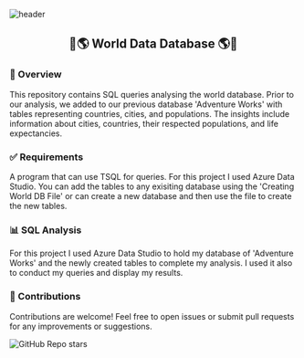 ![header](https://capsule-render.vercel.app/api?type=slice&height=200&color=0:000CFF,100:00FFD4&text=World%20Data%20Database&fontSize=50&fontAlignY=33&fontAlign=34&rotate=-13&stroke=000000&strokeWidth=2&fontColor=fff&reversal=true)

## <div align="center"> 🌟🌎 World Data Database 🌎🌟 </div>

### 🚀 Overview
This repository contains SQL queries analysing the world database. Prior to our analysis, we added to our previous database 'Adventure Works' with tables representing countries, cities, and populations. The insights include information about cities, countries, their respected populations, and life expectancies.

### ✅ Requirements
A program that can use TSQL for queries. For this project I used Azure Data Studio. You can add the tables to any exisiting database using the 'Creating World DB File' or can create a new database and then use the file to create the new tables. 

### 📊 SQL Analysis
For this project I used Azure Data Studio to hold my database of 'Adventure Works' and the newly created tables to complete my analysis. I used it also to conduct my queries and display my results.

### 👥 Contributions
Contributions are welcome! Feel free to open issues or submit pull requests for any improvements or suggestions.

![GitHub Repo stars](https://img.shields.io/github/stars/ElizabethM91/SQL-World-Data-Database?style=for-the-badge&logo=github&logoColor=black&labelColor=00D6C6&color=035BFF)
